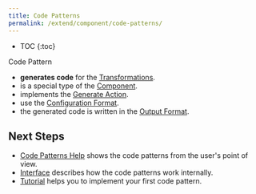 ```yaml
---
title: Code Patterns
permalink: /extend/component/code-patterns/
---
```


* TOC
{:toc}

Code Pattern
- **generates code** for the [Transformations](https://help.keboola.com/transformations/#new-transformations).
- is a special type of the [Component](/extend/component/).
- implements the [Generate Action](/extend/component/code-patterns/interface#generate-action).
- use the [Configuration Format](/extend/component/code-patterns/interface#configuration-format).
- the generated code is written in the [Output Format](/extend/component/code-patterns/interface#output-format).

## Next Steps

- [Code Patterns Help](https://help.keboola.com/transformations/code-patterns/) shows the code patterns from the user's point of view.
- [Interface](/extend/component/code-patterns/interface) describes how the code patterns work internally.
- [Tutorial](/extend/component/code-patterns/tutorial) helps you to implement your first code pattern.
